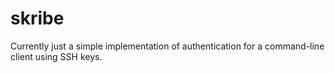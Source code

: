# skribe

Currently just a simple implementation of authentication for a command-line client using SSH keys. 
